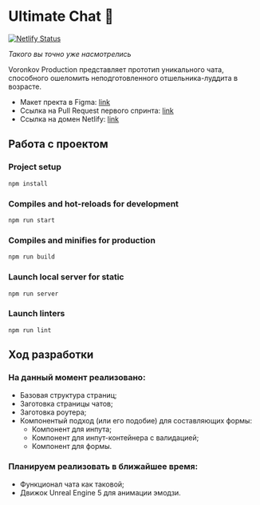 # Ultimate Chat 🍍

[![Netlify Status](https://api.netlify.com/api/v1/badges/3b09c46c-78ec-4991-9196-22b3417bfc34/deploy-status)](https://app.netlify.com/sites/boring-goldwasser-8ca173/deploys)

*Такого вы точно уже насмотрелись*

Voronkov Production представляет прототип уникального чата, способного ошеломить неподготовленного отшельника-луддита в возрасте.

* Макет пректа в Figma: [link](https://www.figma.com/file/06T7F3jCKad58dX8vH7MN7/Yandex.Praktikum?node-id=0%3A1 "Ultimate Chat 🍍 — Figma")
* Ссылка на Pull Request первого спринта: [link](https://github.com/GalenMad/middle.messenger.praktikum.yandex/pull/3)
* Ссылка на домен Netlify: [link](https://boring-goldwasser-8ca173.netlify.app/)

## Работа с проектом

### Project setup
```
npm install
```

### Compiles and hot-reloads for development
```
npm run start
```

### Compiles and minifies for production
```
npm run build
```

### Launch local server for static
```
npm run server
```

### Launch linters
```
npm run lint
```
## Ход разработки
### На данный момент реализовано:

* Базовая структура страниц;
* Заготовка страницы чатов;
* Заготовка роутера;
* Компонентый подход (или его подобие) для составляющих формы:
    * Компонент для инпута;
    * Компонент для инпут-контейнера с валидацией;
    * Компонент для формы.
### Планируем реализовать в ближайшее время:

* Функционал чата как таковой;
* Движок Unreal Engine 5 для анимации эмодзи.

